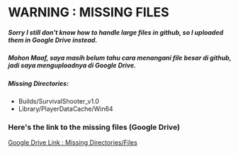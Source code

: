 # WARNING : MISSING FILES #

##### Sorry I still don't know how to handle large files in github, so I uploaded them in Google Drive instead.

##### _Mohon Maaf, saya masih belum tahu cara menangani file besar di github, jadi saya menguploadnya di Google Drive._


##### Missing Directories:
* Builds/SurvivalShooter_v1.0
* Library/PlayerDataCache/Win64

### Here's the link to the missing files (Google Drive)
[Google Drive Link : Missing Directories/Files](https://drive.google.com/drive/folders/1vlH3qmTGvRSDKu-8Veup8-PSvYoDOIru?usp=sharing)